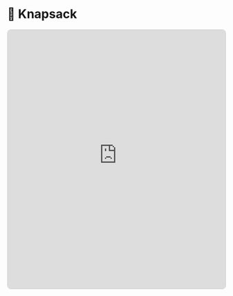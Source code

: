 # 🚀 Knapsack

<iframe src="https://knapsack.demos.davidhaolong.com"
        width="100%"
        height="600"
        style="border:1px solid #ccc; border-radius: 8px;">
</iframe>
